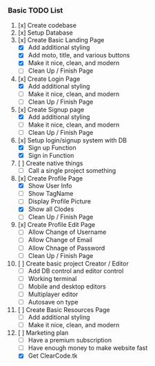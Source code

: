 ### Basic TODO List

1. [x] Create codebase
2. [x] Setup Database
3. [x] Create Basic Landing Page
    - [x] Add additional styling
    - [x] Add moto, title, and various buttons
    - [x] Make it nice, clean, and modern
    - [ ] Clean Up / Finish Page
4. [x] Create Login Page
    - [x] Add additional styling
    - [ ] Make it nice, clean, and modern
    - [ ] Clean Up / Finish Page
5. [x] Create Signup page
    - [x] Add additional styling
    - [ ] Make it nice, clean, and modern
    - [ ] Clean Up / Finish Page
6. [x] Setup login/signup system with DB
    - [x] Sign up Function
    - [x] Sign in Function
7. [ ] Create native things
    - [ ] Call a single project something
8. [x] Create Profile Page
    - [x] Show User Info
    - [ ] Show TagName
    - [ ] Display Profile Picture
    - [x] Show all Clodes
    - [ ] Clean Up / Finish Page
9. [x] Create Profile Edit Page
    - [ ] Allow Change of Username
    - [ ] Allow Change of Email
    - [ ] Allow Chnage of Password
    - [ ] Clean Up / Finish Page
10. [ ] Create basic project Creator / Editor
    - [ ] Add DB control and editor control
    - [ ] Working terminal
    - [ ] Mobile and desktop editors
    - [ ] Multiplayer editor
    - [ ] Autosave on type
11. [ ] Create Basic Resources Page
    - [ ] Add additional styling
    - [ ] Make it nice, clean, and modern
12. [ ] Marketing plan
    - [ ] Have a premium subscription
    - [ ] Have enough money to make website fast
    - [x] Get ClearCode.tk
